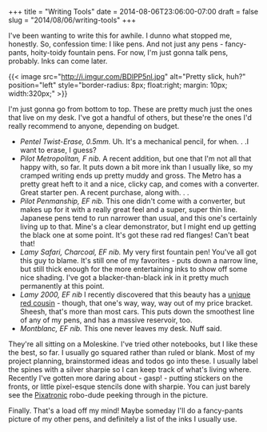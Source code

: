 +++
title = "Writing Tools"
date = 2014-08-06T23:06:00-07:00
draft = false
slug = "2014/08/06/writing-tools"
+++

I've been wanting to write this for awhile.  I dunno what stopped me, honestly.  So, confession time: I like pens.  And not just any pens - fancy-pants, hoity-toidy fountain pens.  For now, I'm just gonna talk pens, probably.  Inks can come later.

{{< image src="http://i.imgur.com/BDlPP5nl.jpg" alt="Pretty slick, huh?" position="left" style="border-radius: 8px; float:right; margin: 10px; width:320px;" >}}
<!-- {-% img http://i.imgur.com/BDlPP5nl.jpg %} -->

I'm just gonna go from bottom to top.  These are pretty much just the ones that live on my desk.  I've got a handful of others, but these're the ones I'd really recommend to anyone, depending on budget.

 - *Pentel Twist-Erase, 0.5mm.*  Uh.  It's a mechanical pencil, for when. . .I want to erase, I guess?
 - *Pilot Metropolitan, F nib.*  A recent addition, but one that I'm not all that happy with, so far.  It puts down a bit more ink than I usually like, so my cramped writing ends up pretty muddy and gross.  The Metro has a pretty great heft to it and a nice, clicky cap, and comes with a converter.  Great starter pen.  A recent purchase, along with. . .
 - *Pilot Penmanship, EF nib.*   This one didn't come with a converter, but makes up for it with a really great feel and a super, super thin line.  Japanese pens tend to run narrower than usual, and this one's certainly living up to that.  Mine's a clear demonstrator, but I might end up getting the black one at some point.  It's got these rad red flanges!  Can't beat that!
 - *Lamy Safari, Charcoal, EF nib.* My very first fountain pen!  You've all got this guy to blame.  It's still one of my favorites - puts down a narrow line, but still thick enough for the more entertaining inks to show off some nice shading.  I've got a blacker-than-black ink in it pretty much permanently at this point.
 - *Lamy 2000, EF nib*  I recently discovered that this beauty has a [unique red cousin](http://www.sothebys.com/en/auctions/ecatalogue/2013/null-n09014/lot.8.html) - though, that one's way, way, way out of my price bracket.  Sheesh, that's more than most cars.  This puts down the smoothest line of any of my pens, and has a massive reservoir, too.
 - *Montblanc, EF nib.*  This one never leaves my desk.  Nuff said.

They're all sitting on a Moleskine.  I've tried other notebooks, but I like these the best, so far.  I usually go squared rather than ruled or blank.  Most of my project planning, brainstormed ideas and todos go into these.  I usually label the spines with a silver sharpie so I can keep track of what's living where.  Recently I've gotten more daring about - gasp! - putting stickers on the fronts, or little pixel-esque stencils done with sharpie.  You can just barely see the [Pixatronic](/pixatronic) robo-dude peeking through in the picture.

Finally.  That's a load off my mind!  Maybe someday I'll do a fancy-pants picture of my other pens, and definitely a list of the inks I usually use.

